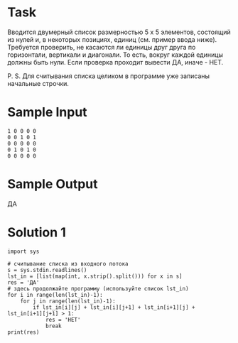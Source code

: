 # Task
Вводится двумерный список размерностью 5 х 5 элементов, состоящий из нулей и, в некоторых позициях, единиц (см. пример ввода ниже). Требуется проверить, не касаются ли единицы друг друга по горизонтали, вертикали и диагонали. То есть, вокруг каждой единицы должны быть нули. Если проверка проходит вывести ДА, иначе - НЕТ.

P. S. Для считывания списка целиком в программе уже записаны начальные строчки.

# Sample Input
```
1 0 0 0 0
0 0 1 0 1
0 0 0 0 0
0 1 0 1 0
0 0 0 0 0
```
# Sample Output
ДА

# Solution 1

```
import sys

# считывание списка из входного потока
s = sys.stdin.readlines()
lst_in = [list(map(int, x.strip().split())) for x in s]
res = 'ДА'
# здесь продолжайте программу (используйте список lst_in)
for i in range(len(lst_in)-1):
	for j in range(len(lst_in)-1):
		if lst_in[i][j] + lst_in[i][j+1] + lst_in[i+1][j] + lst_in[i+1][j+1] > 1:
			res = 'НЕТ'
			break
print(res)
```